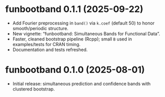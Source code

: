 # funbootband 0.1.1 (2025-09-22)

- Add Fourier preprocessing in `band()` via `k.coef` (default 50) to honor smooth/periodic structure.
- New vignette: “funbootband: Simultaneous Bands for Functional Data”.
- Faster, cleaned bootstrap pipeline (Rcpp); small `B` used in examples/tests for CRAN timing.
- Documentation and tests refreshed.

# funbootband 0.1.0 (2025-08-01)

- Initial release: simultaneous prediction and confidence bands with clustered bootstrap.

